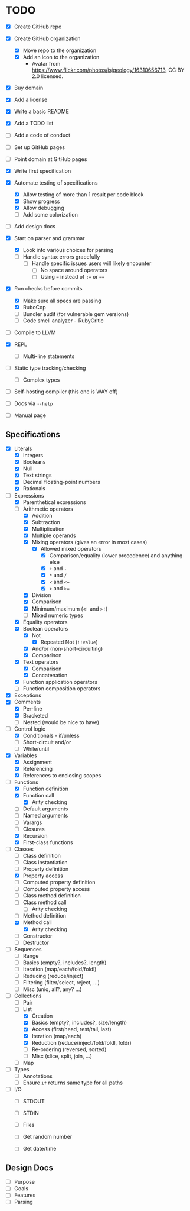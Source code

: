 TODO
====

- [x] Create GitHub repo
- [x] Create GitHub organization
    - [x] Move repo to the organization
    - [x] Add an icon to the organization
        * Avatar from https://www.flickr.com/photos/jsjgeology/16310656713, CC BY 2.0 licensed.
- [x] Buy domain
- [x] Add a license
- [x] Write a basic README
- [x] Add a TODO list
- [ ] Add a code of conduct
- [ ] Set up GitHub pages
- [ ] Point domain at GitHub pages
- [x] Write first specification
- [x] Automate testing of specifications
    - [x] Allow testing of more than 1 result per code block
    - [x] Show progress
    - [x] Allow debugging
    - [ ] Add some colorization
- [ ] Add design docs
- [x] Start on parser and grammar
    - [x] Look into various choices for parsing
    - [ ] Handle syntax errors gracefully
        - [ ] Handle specific issues users will likely encounter
            - [ ] No space around operators
            - [ ] Using `=` instead of `:=` or `==`
- [x] Run checks before commits
    - [x] Make sure all specs are passing
    - [x] RuboCop
    - [ ] Bundler audit (for vulnerable gem versions)
    - [ ] Code smell analyzer -  RubyCritic
- [ ] Compile to LLVM
- [x] REPL
    - [ ] Multi-line statements
- [ ] Static type tracking/checking
    - [ ] Complex types
- [ ] Self-hosting compiler (this one is WAY off)
- [ ] Docs via `--help`
- [ ] Manual page


Specifications
--------------

- [x] Literals
    - [x] Integers
    - [x] Booleans
    - [x] Null
    - [x] Text strings
    - [x] Decimal floating-point numbers
    - [x] Rationals
- [ ] Expressions
    - [x] Parenthetical expressions
    - [ ] Arithmetic operators
        - [x] Addition
        - [x] Subtraction
        - [x] Multiplication
        - [x] Multiple operands
        - [x] Mixing operators (gives an error in most cases)
            - [x] Allowed mixed operators
                - [x] Comparison/equality (lower precedence) and anything else
                - [x] `+` and `-`
                - [x] `*` and `/`
                - [x] `<` and `<=`
                - [x] `>` and `>=`
        - [x] Division
        - [x] Comparison
        - [x] Minimum/maximum (`<!` and `>!`)
        - [ ] Mixed numeric types
    - [x] Equality operators
    - [x] Boolean operators
        - [x] Not
            - [x] Repeated Not (`!!value`)
        - [x] And/or (non-short-circuiting)
        - [x] Comparison
    - [x] Text operators
        - [x] Comparison
        - [x] Concatenation
    - [x] Function application operators
    - [ ] Function composition operators
- [x] Exceptions
- [x] Comments
    - [x] Per-line
    - [x] Bracketed
    - [ ] Nested (would be nice to have)
- [ ] Control logic
    - [x] Conditionals - if/unless
    - [ ] Short-circuit and/or
    - [ ] While/until
- [x] Variables
    - [x] Assignment
    - [x] Referencing
    - [x] References to enclosing scopes
- [ ] Functions
    - [x] Function definition
    - [x] Function call
        - [x] Arity checking
    - [ ] Default arguments
    - [ ] Named arguments
    - [ ] Varargs
    - [ ] Closures
    - [x] Recursion
    - [x] First-class functions
- [ ] Classes
    - [ ] Class definition
    - [ ] Class instantiation
    - [ ] Property definition
    - [x] Property access
    - [ ] Computed property definition
    - [ ] Computed property access
    - [ ] Class method definition
    - [ ] Class method call
        - [ ] Arity checking
    - [ ] Method definition
    - [x] Method call
        - [x] Arity checking
    - [ ] Constructor
    - [ ] Destructor
- [ ] Sequences
    - [ ] Range
    - [ ] Basics (empty?, includes?, length)
    - [ ] Iteration (map/each/fold/foldl)
    - [ ] Reducing (reduce/inject)
    - [ ] Filtering (filter/select, reject, ...)
    - [ ] Misc (uniq, all?, any? ...)
- [ ] Collections
    - [ ] Pair
    - [ ] List
        - [x] Creation
        - [x] Basics (empty?, includes?, size/length)
        - [x] Access (first/head, rest/tail, last)
        - [x] Iteration (map/each)
        - [x] Reduction (reduce/inject/fold/foldl, foldr)
        - [ ] Re-ordering (reversed, sorted)
        - [ ] Misc (slice, split, join, ...)
    - [ ] Map
- [ ] Types
    - [ ] Annotations
    - [ ] Ensure `if` returns same type for all paths
- [ ] I/O
    - [ ] STDOUT
    - [ ] STDIN
    - [ ] Files
    - [ ] Get random number
    - [ ] Get date/time


Design Docs
-----------

- [ ] Purpose
- [ ] Goals
- [ ] Features
- [ ] Parsing
